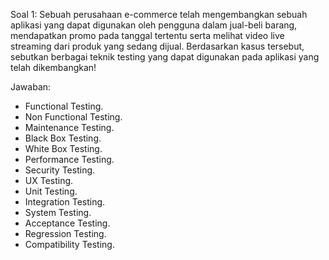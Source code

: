 Soal 1:
Sebuah perusahaan e-commerce telah mengembangkan sebuah aplikasi yang dapat digunakan oleh pengguna dalam jual-beli barang, mendapatkan promo pada tanggal tertentu serta melihat video live streaming dari produk yang sedang dijual. Berdasarkan kasus tersebut, sebutkan berbagai teknik testing yang dapat digunakan pada aplikasi yang telah dikembangkan!

Jawaban: 
- Functional Testing.
- Non Functional Testing.
- Maintenance Testing.
- Black Box Testing.
- White Box Testing.
- Performance Testing.
- Security Testing.
- UX Testing.
- Unit Testing.
- Integration Testing.
- System Testing.
- Acceptance Testing.
- Regression Testing.
- Compatibility Testing.